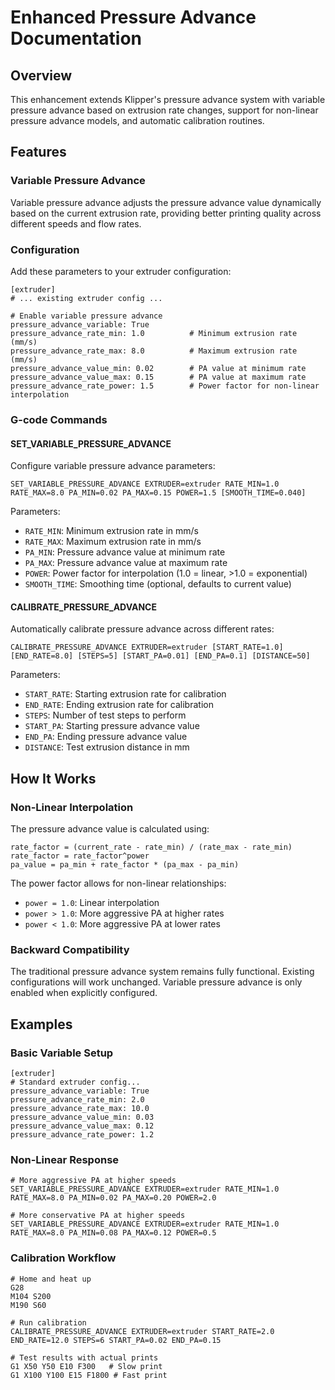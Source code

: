 # Enhanced Pressure Advance Documentation

## Overview

This enhancement extends Klipper's pressure advance system with variable pressure advance based on extrusion rate changes, support for non-linear pressure advance models, and automatic calibration routines.

## Features

### Variable Pressure Advance

Variable pressure advance adjusts the pressure advance value dynamically based on the current extrusion rate, providing better printing quality across different speeds and flow rates.

### Configuration

Add these parameters to your extruder configuration:

```
[extruder]
# ... existing extruder config ...

# Enable variable pressure advance
pressure_advance_variable: True
pressure_advance_rate_min: 1.0          # Minimum extrusion rate (mm/s)
pressure_advance_rate_max: 8.0          # Maximum extrusion rate (mm/s)  
pressure_advance_value_min: 0.02        # PA value at minimum rate
pressure_advance_value_max: 0.15        # PA value at maximum rate
pressure_advance_rate_power: 1.5        # Power factor for non-linear interpolation
```

### G-code Commands

#### SET_VARIABLE_PRESSURE_ADVANCE

Configure variable pressure advance parameters:

```
SET_VARIABLE_PRESSURE_ADVANCE EXTRUDER=extruder RATE_MIN=1.0 RATE_MAX=8.0 PA_MIN=0.02 PA_MAX=0.15 POWER=1.5 [SMOOTH_TIME=0.040]
```

Parameters:
- `RATE_MIN`: Minimum extrusion rate in mm/s
- `RATE_MAX`: Maximum extrusion rate in mm/s
- `PA_MIN`: Pressure advance value at minimum rate
- `PA_MAX`: Pressure advance value at maximum rate
- `POWER`: Power factor for interpolation (1.0 = linear, >1.0 = exponential)
- `SMOOTH_TIME`: Smoothing time (optional, defaults to current value)

#### CALIBRATE_PRESSURE_ADVANCE

Automatically calibrate pressure advance across different rates:

```
CALIBRATE_PRESSURE_ADVANCE EXTRUDER=extruder [START_RATE=1.0] [END_RATE=8.0] [STEPS=5] [START_PA=0.01] [END_PA=0.1] [DISTANCE=50]
```

Parameters:
- `START_RATE`: Starting extrusion rate for calibration
- `END_RATE`: Ending extrusion rate for calibration  
- `STEPS`: Number of test steps to perform
- `START_PA`: Starting pressure advance value
- `END_PA`: Ending pressure advance value
- `DISTANCE`: Test extrusion distance in mm

## How It Works

### Non-Linear Interpolation

The pressure advance value is calculated using:

```
rate_factor = (current_rate - rate_min) / (rate_max - rate_min)
rate_factor = rate_factor^power
pa_value = pa_min + rate_factor * (pa_max - pa_min)
```

The power factor allows for non-linear relationships:
- `power = 1.0`: Linear interpolation
- `power > 1.0`: More aggressive PA at higher rates
- `power < 1.0`: More aggressive PA at lower rates

### Backward Compatibility

The traditional pressure advance system remains fully functional. Existing configurations will work unchanged. Variable pressure advance is only enabled when explicitly configured.

## Examples

### Basic Variable Setup

```
[extruder]
# Standard extruder config...
pressure_advance_variable: True
pressure_advance_rate_min: 2.0
pressure_advance_rate_max: 10.0  
pressure_advance_value_min: 0.03
pressure_advance_value_max: 0.12
pressure_advance_rate_power: 1.2
```

### Non-Linear Response

```
# More aggressive PA at higher speeds
SET_VARIABLE_PRESSURE_ADVANCE EXTRUDER=extruder RATE_MIN=1.0 RATE_MAX=8.0 PA_MIN=0.02 PA_MAX=0.20 POWER=2.0

# More conservative PA at higher speeds  
SET_VARIABLE_PRESSURE_ADVANCE EXTRUDER=extruder RATE_MIN=1.0 RATE_MAX=8.0 PA_MIN=0.08 PA_MAX=0.12 POWER=0.5
```

### Calibration Workflow

```
# Home and heat up
G28
M104 S200
M190 S60

# Run calibration
CALIBRATE_PRESSURE_ADVANCE EXTRUDER=extruder START_RATE=2.0 END_RATE=12.0 STEPS=6 START_PA=0.02 END_PA=0.15

# Test results with actual prints
G1 X50 Y50 E10 F300   # Slow print
G1 X100 Y100 E15 F1800 # Fast print
```